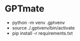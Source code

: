 # GPTmate

- python -m venv .gptvenv
- source ./.gptvenv/bin/activate
- pip install -r requirements.txt
